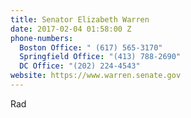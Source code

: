 ```yaml
---
title: Senator Elizabeth Warren
date: 2017-02-04 01:58:00 Z
phone-numbers:
  Boston Office: " (617) 565-3170"
  Springfield Office: "(413) 788-2690"
  DC Office: "(202) 224-4543"
website: https://www.warren.senate.gov
---
```


Rad
